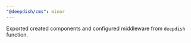 ```yaml
---
"@deepdish/cms": minor
---
```


Exported created components and configured middleware from `deepdish` function.
